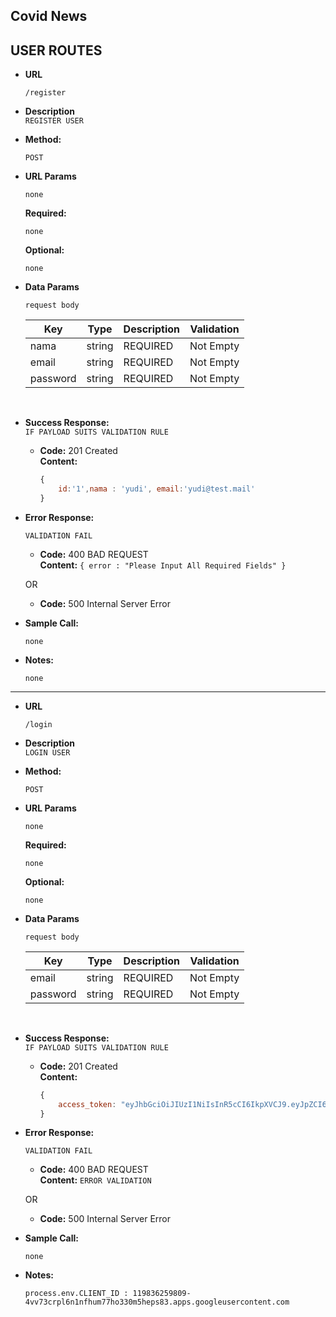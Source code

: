 **Covid News**
----
USER ROUTES
--------------------------
* **URL**

  `/register`

* **Description** <br />
`REGISTER USER`

* **Method:**
  
  `POST`

*  **URL Params**

   `none`

   **Required:**
 
   `none`

   **Optional:**
 
   `none`

* **Data Params**

  `request body`

    | Key        | Type       | Description|Validation|
    |----------- |------      |------------|----------|
    |nama        |string      |REQUIRED    |Not Empty
    |email       |string      |REQUIRED    |Not Empty
    |password    |string      |REQUIRED    |Not Empty
<br/>

* **Success Response:**<br />
    `IF PAYLOAD SUITS VALIDATION RULE`
  * **Code:** 201 Created <br />
    **Content:** <br />
    ```javascript
    {
        id:'1',nama : 'yudi', email:'yudi@test.mail'
    }
    ```
 
* **Error Response:**

  `VALIDATION FAIL`

  * **Code:** 400 BAD REQUEST <br />
    **Content:** `{ error : "Please Input All Required Fields" }`

  OR

  * **Code:** 500 Internal Server Error <br />
    

* **Sample Call:**

  `none`

* **Notes:**

  `none`

--------------------------
* **URL**

  `/login`

* **Description** <br />
`LOGIN USER`

* **Method:**
  
  `POST`

*  **URL Params**

   `none`

   **Required:**
 
   `none`

   **Optional:**
 
   `none`

* **Data Params**

  `request body`

    | Key        | Type       | Description|Validation|
    |----------- |------      |------------|----------|
    |email       |string      |REQUIRED    |Not Empty
    |password    |string      |REQUIRED    |Not Empty
<br/>

* **Success Response:**<br />
    `IF PAYLOAD SUITS VALIDATION RULE`
  * **Code:** 201 Created <br />
    **Content:** <br />
    ```javascript
    {
        access_token: "eyJhbGciOiJIUzI1NiIsInR5cCI6IkpXVCJ9.eyJpZCI6MSwiZW1haWwiOiJ5dWRpQGdtYWlsLmNvbSIsImlhdCI6MTYwMzg5NDEyNX0.YUD5N3SjvQk8Iacbq1Gz6_Qw_yFuH2NXO3JCGuAWSJY"
    }
    ```
 
* **Error Response:**

  `VALIDATION FAIL`

  * **Code:** 400 BAD REQUEST <br />
    **Content:** `ERROR VALIDATION`

  OR

  * **Code:** 500 Internal Server Error <br />
    

* **Sample Call:**

  `none`

* **Notes:**

  `process.env.CLIENT_ID : 119836259809-4vv73crpl6n1nfhum77ho330m5heps83.apps.googleusercontent.com`